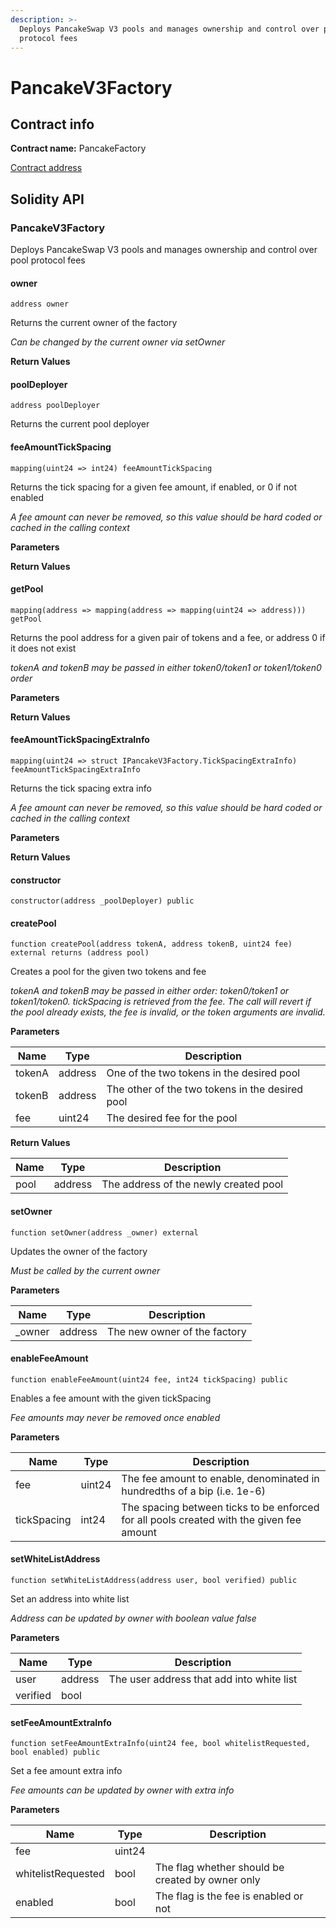 ```yaml
---
description: >-
  Deploys PancakeSwap V3 pools and manages ownership and control over pool
  protocol fees
---
```


# PancakeV3Factory

## Contract info

**Contract name:** PancakeFactory

[Contract address](./#address)



## Solidity API

### PancakeV3Factory

Deploys PancakeSwap V3 pools and manages ownership and control over pool protocol fees

#### owner

```solidity
address owner
```

Returns the current owner of the factory

_Can be changed by the current owner via setOwner_

**Return Values**

#### poolDeployer

```solidity
address poolDeployer
```

Returns the current pool deployer

#### feeAmountTickSpacing

```solidity
mapping(uint24 => int24) feeAmountTickSpacing
```

Returns the tick spacing for a given fee amount, if enabled, or 0 if not enabled

_A fee amount can never be removed, so this value should be hard coded or cached in the calling context_

**Parameters**

**Return Values**

#### getPool

```solidity
mapping(address => mapping(address => mapping(uint24 => address))) getPool
```

Returns the pool address for a given pair of tokens and a fee, or address 0 if it does not exist

_tokenA and tokenB may be passed in either token0/token1 or token1/token0 order_

**Parameters**

**Return Values**

#### feeAmountTickSpacingExtraInfo

```solidity
mapping(uint24 => struct IPancakeV3Factory.TickSpacingExtraInfo) feeAmountTickSpacingExtraInfo
```

Returns the tick spacing extra info

_A fee amount can never be removed, so this value should be hard coded or cached in the calling context_

**Parameters**

**Return Values**

#### constructor

```solidity
constructor(address _poolDeployer) public
```

#### createPool

```solidity
function createPool(address tokenA, address tokenB, uint24 fee) external returns (address pool)
```

Creates a pool for the given two tokens and fee

_tokenA and tokenB may be passed in either order: token0/token1 or token1/token0. tickSpacing is retrieved from the fee. The call will revert if the pool already exists, the fee is invalid, or the token arguments are invalid._

**Parameters**

| Name   | Type    | Description                                     |
| ------ | ------- | ----------------------------------------------- |
| tokenA | address | One of the two tokens in the desired pool       |
| tokenB | address | The other of the two tokens in the desired pool |
| fee    | uint24  | The desired fee for the pool                    |

**Return Values**

| Name | Type    | Description                           |
| ---- | ------- | ------------------------------------- |
| pool | address | The address of the newly created pool |

#### setOwner

```solidity
function setOwner(address _owner) external
```

Updates the owner of the factory

_Must be called by the current owner_

**Parameters**

| Name    | Type    | Description                  |
| ------- | ------- | ---------------------------- |
| \_owner | address | The new owner of the factory |

#### enableFeeAmount

```solidity
function enableFeeAmount(uint24 fee, int24 tickSpacing) public
```

Enables a fee amount with the given tickSpacing

_Fee amounts may never be removed once enabled_

**Parameters**

| Name        | Type   | Description                                                                              |
| ----------- | ------ | ---------------------------------------------------------------------------------------- |
| fee         | uint24 | The fee amount to enable, denominated in hundredths of a bip (i.e. 1e-6)                 |
| tickSpacing | int24  | The spacing between ticks to be enforced for all pools created with the given fee amount |

#### setWhiteListAddress

```solidity
function setWhiteListAddress(address user, bool verified) public
```

Set an address into white list

_Address can be updated by owner with boolean value false_

**Parameters**

| Name     | Type    | Description                               |
| -------- | ------- | ----------------------------------------- |
| user     | address | The user address that add into white list |
| verified | bool    |                                           |

#### setFeeAmountExtraInfo

```solidity
function setFeeAmountExtraInfo(uint24 fee, bool whitelistRequested, bool enabled) public
```

Set a fee amount extra info

_Fee amounts can be updated by owner with extra info_

**Parameters**

| Name               | Type   | Description                                      |
| ------------------ | ------ | ------------------------------------------------ |
| fee                | uint24 |                                                  |
| whitelistRequested | bool   | The flag whether should be created by owner only |
| enabled            | bool   | The flag is the fee is enabled or not            |
